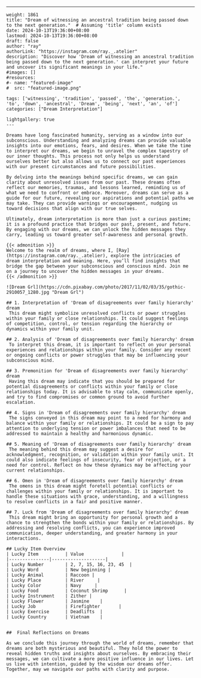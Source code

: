 ---
    weight: 1861
    title: "Dream of witnessing an ancestral tradition being passed down to the next generation."  # Assuming 'title' column exists
    date: 2024-10-13T19:36:00+08:00
    lastmod: 2024-10-13T19:36:00+08:00
    draft: false
    author: "ray"
    authorLink: "https://instagram.com/ray._.atelier"
    description: "Discover how 'Dream of witnessing an ancestral tradition being passed down to the next generation.' can interpret your future and uncover its significant meanings in your life."
    #images: []
    #resources:
    #- name: "featured-image"
    #  src: "featured-image.png"
    
    tags: ['witnessing', 'tradition', 'passed', 'the', 'generation.', 'to', 'down', 'ancestral', 'Dream', 'being', 'next', 'an', 'of']
    categories: ["Dream Interpretation"]
    
    lightgallery: true
    ---
    
    Dreams have long fascinated humanity, serving as a window into our subconscious. Understanding and analyzing dreams can provide valuable insights into our emotions, fears, and desires. When we take the time to interpret our dreams, we begin to unravel the complex tapestry of our inner thoughts. This process not only helps us understand ourselves better but also allows us to connect our past experiences with our present circumstances and future possibilities.
    
    By delving into the meanings behind specific dreams, we can gain clarity about unresolved issues from our past. These dreams often reflect our memories, traumas, and lessons learned, reminding us of what we need to confront or embrace. Moreover, dreams can serve as a guide for our future, revealing our aspirations and potential paths we may take. They can provide warnings or encouragement, nudging us toward decisions that align with our true selves.
    
    Ultimately, dream interpretation is more than just a curious pastime; it is a profound practice that bridges our past, present, and future. By engaging with our dreams, we can unlock the hidden messages they carry, leading us toward greater self-awareness and personal growth.
    
    {{< admonition >}}
    Welcome to the realm of dreams, where I, [Ray](https://instagram.com/ray._.atelier), explore the intricacies of dream interpretation and meaning. Here, you’ll find insights that bridge the gap between your subconscious and conscious mind. Join me on a journey to uncover the hidden messages in your dreams.
    {{< /admonition >}}
    
    ![Dream Grl](https://cdn.pixabay.com/photo/2017/11/02/03/35/gothic-2910057_1280.jpg "Dream Grl")
    
    ## 1. Interpretation of 'Dream of disagreements over family hierarchy' dream
     This dream might symbolize unresolved conflicts or power struggles within your family or close relationships. It could suggest feelings of competition, control, or tension regarding the hierarchy or dynamics within your family unit.
    
    ## 2. Analysis of 'Dream of disagreements over family hierarchy' dream
     To interpret this dream, it is important to reflect on your personal experiences and relationships within your family. Consider any recent or ongoing conflicts or power struggles that may be influencing your subconscious mind.
    
    ## 3. Premonition for 'Dream of disagreements over family hierarchy' dream
     Having this dream may indicate that you should be prepared for potential disagreements or conflicts within your family or close relationships today. It is advisable to stay calm, communicate openly, and try to find compromises or common ground to avoid further escalation.
    
    ## 4. Signs in 'Dream of disagreements over family hierarchy' dream
     The signs conveyed in this dream may point to a need for harmony and balance within your family or relationships. It could be a sign to pay attention to underlying tension or power imbalances that need to be addressed to maintain a healthy and harmonious dynamic.
    
    ## 5. Meaning of 'Dream of disagreements over family hierarchy' dream
     The meaning behind this dream may suggest a desire for acknowledgment, recognition, or validation within your family unit. It could also indicate feelings of insecurity, fear of rejection, or a need for control. Reflect on how these dynamics may be affecting your current relationships.
    
    ## 6. Omen in 'Dream of disagreements over family hierarchy' dream
     The omens in this dream might foretell potential conflicts or challenges within your family or relationships. It is important to handle these situations with grace, understanding, and a willingness to resolve conflicts in a fair and positive manner.
    
    ## 7. Luck from 'Dream of disagreements over family hierarchy' dream
     This dream might bring an opportunity for personal growth and a chance to strengthen the bonds within your family or relationships. By addressing and resolving conflicts, you can experience improved communication, deeper understanding, and greater harmony in your interactions.
    
    ## Lucky Item Overview
    | Lucky Item          | Value              |
    |---------------|--------------------|
    | Lucky Number        | 2, 7, 15, 16, 23, 45  |
    | Lucky Word          | New beginning |
    | Lucky Animal        | Raccoon |
    | Lucky Place         | River     |
    | Lucky Color         | Navy     |
    | Lucky Food          | Coconut Shrimp      |
    | Lucky Instrument    | Zither |
    | Lucky Flower        | Jasmine    |
    | Lucky Job           | Firefighter       |
    | Lucky Exercise      | Deadlifts  |
    | Lucky Country       | Vietnam    |
    
    
    ##  Final Reflections on Dreams
    
    As we conclude this journey through the world of dreams, remember that dreams are both mysterious and beautiful. They hold the power to reveal hidden truths and insights about ourselves. By embracing their messages, we can cultivate a more positive influence in our lives. Let us live with intention, guided by the wisdom our dreams offer. Together, may we navigate our paths with clarity and purpose.
    